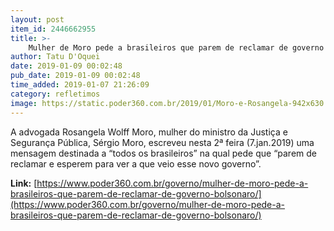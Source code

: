 ```yaml
---
layout: post
item_id: 2446662955
title: >-
    Mulher de Moro pede a brasileiros que parem de reclamar de governo Bolsonaro
author: Tatu D'Oquei
date: 2019-01-09 00:02:48
pub_date: 2019-01-09 00:02:48
time_added: 2019-01-07 21:26:09
category: refletimos
image: https://static.poder360.com.br/2019/01/Moro-e-Rosangela-942x630.jpg
---
```


A advogada Rosangela Wolff Moro, mulher do ministro da Justiça e Segurança Pública, Sérgio Moro, escreveu nesta 2ª feira (7.jan.2019) uma mensagem destinada a “todos os brasileiros” na qual pede que “parem de reclamar e esperem para ver a que veio esse novo governo”.

**Link:** [https://www.poder360.com.br/governo/mulher-de-moro-pede-a-brasileiros-que-parem-de-reclamar-de-governo-bolsonaro/](https://www.poder360.com.br/governo/mulher-de-moro-pede-a-brasileiros-que-parem-de-reclamar-de-governo-bolsonaro/)


